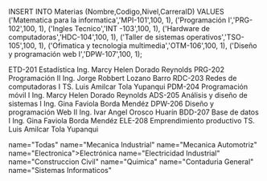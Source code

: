 INSERT INTO Materias (Nombre,Codigo,Nivel,CarreraID)
VALUES 
    ('Matematica para la informatica','MPI-101',100, 1), 
    ('Programación I','PRG-102',100, 1),
    ('Ingles Tecnico','INT -103',100, 1),
    ('Hardware de computadoras','HDC-104',100, 1),
    ('Taller de sistemas operativos','TSO-105',100, 1),
    ('Ofimatica y tecnologia multimedia','OTM-106',100, 1),
    ('Diseño y programación web I','DPW-107',100, 1);




ETD-201	Estadística 	Ing. Marcy Helen Dorado Reynolds
PRG-202	Programación II	Ing. Jorge Robbert Lozano Barro
RDC-203	Redes de computadoras I	TS. Luis Amilcar Tola Yupanqui
PDM-204	Programación  móvil I	Ing. Marcy Helen Dorado Reynolds
ADS-205	Análisis y diseño de sistemas I	Ing. Gina Faviola Borda Mendéz
DPW-206	Diseño y programación Web II	Ing. Ivar Angel Orosco Huarín
BDD-207	Base de datos I	Ing. Gina Faviola Borda Mendéz
ELE-208	Emprendimiento productivo	TS. Luis Amilcar Tola Yupanqui



name="Todas"
name="Mecanica Industrial"
name="Mecanica Automotriz"
name="Electronica">Electrónica
name="Electricidad Industrial"
name="Construccion Civil"
name="Quimica"
name="Contaduria General"
name="Sistemas Informaticos"